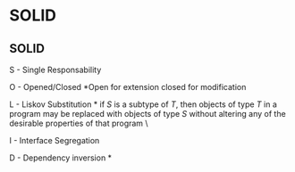 # SOLID

## SOLID

S - Single Responsability

O -  Opened/Closed \*Open for extension closed for modification

L - Liskov Substitution \* if _S_ is a subtype of _T_, then objects of type _T_ in a program may be replaced with objects of type _S_ without altering any of the desirable properties of that program \


I - Interface Segregation

D - Dependency inversion \*

